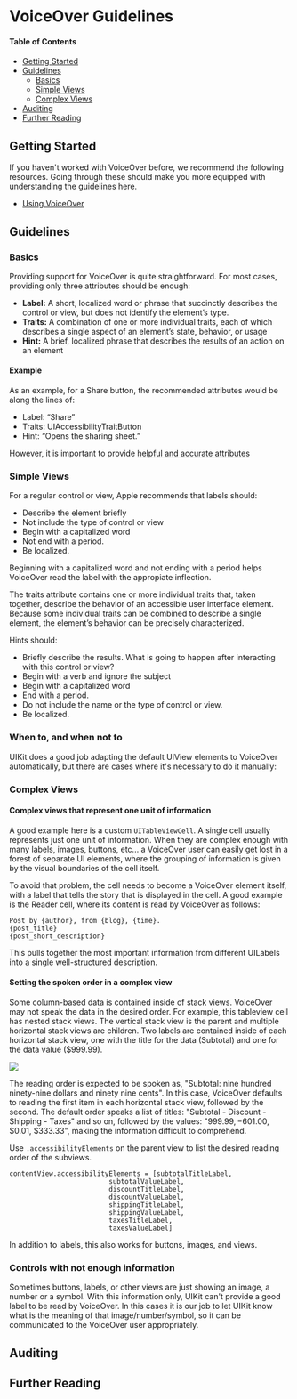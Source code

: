 # VoiceOver Guidelines

#### Table of Contents

- [Getting Started](#getting-started)
- [Guidelines](#guidelines)
	- [Basics](#basics)
	- [Simple Views](#simple-views)
	- [Complex Views](#complex-views)
- [Auditing](#auditing)
- [Further Reading](#further-reading)

## <a name="getting-started"></a>Getting Started

If you haven't worked with VoiceOver before, we recommend the following resources. Going through these should make you more equipped with understanding the guidelines here. 

- [Using VoiceOver](using-voiceover.md)

## <a name="guidelines"></a>Guidelines

### <a name="basics"></a>Basics

Providing support for VoiceOver is quite straightforward. For most  cases, providing only three attributes should be enough:

* **Label:** A short, localized word or phrase that succinctly describes the control or view, but does not identify the element’s type.
* **Traits:** A combination of one or more individual traits, each of which describes a single aspect of an element’s state, behavior, or usage
* **Hint:** A brief, localized phrase that describes the results of an action on an element

#### Example

As an example, for a Share button, the recommended attributes would be along the lines of: 
- Label: “Share”
- Traits: UIAccessibilityTraitButton
- Hint: “Opens the sharing sheet.”

However, it is important to provide [helpful and accurate attributes](https://developer.apple.com/library/content/documentation/UserExperience/Conceptual/iPhoneAccessibility/Making_Application_Accessible/Making_Application_Accessible.html#//apple_ref/doc/uid/TP40008785-CH102-SW6)

### <a namme="simple-views"></a>Simple Views

For a regular control or view, Apple recommends that labels should:
- Describe the element briefly
- Not include the type of control or view
- Begin with a capitalized word
- Not end with a period.
- Be localized.

Beginning with a capitalized word and not ending with a period helps VoiceOver read the label with the appropiate inflection.

The traits attribute contains one or more individual traits that, taken together, describe the behavior of an accessible user interface element. Because some individual traits can be combined to describe a single element, the element’s behavior can be precisely characterized.

Hints should:
- Briefly describe the results. What is going to happen after interacting with this control or view?
- Begin with a verb and ignore the subject
- Begin with a capitalized word
- End with a period.
- Do not include the name or the type of control or view.
- Be localized.

### When to, and when not to

UIKit does a good job adapting the default UIView elements to VoiceOver automatically,  but there are cases where it's necessary to do it manually:

### <a name="complex-views"></a>Complex Views

#### Complex views that represent one unit of information
A good example here is a custom `UITableViewCell`. A single cell usually represents just one unit of information. When they are complex enough with many labels, images, buttons, etc... a VoiceOver user can easily get lost in a forest of separate UI elements, where the grouping of information is given by the visual boundaries of the cell itself. 

To avoid that problem, the cell needs to become a VoiceOver element itself, with a label that tells the story that is displayed in the cell. A good example is the Reader cell, where its content is read by VoiceOver as follows:
```
Post by {author}, from {blog}, {time}.
{post_title}
{post_short_description}
```
This pulls together the most important information from different UILabels into a single well-structured description.

#### Setting the spoken order in a complex view
Some column-based data is contained inside of stack views. VoiceOver may not speak the data in the desired order. For example, this tableview cell has nested stack views. The vertical stack view is the parent and multiple horizontal stack views are children. Two labels are contained inside of each horizontal stack view, one with the title for the data (Subtotal) and one for the data value ($999.99).

![](images/voiceover-guidelines.png)

The reading order is expected to be spoken as, "Subtotal: nine hundred ninety-nine dollars and ninety nine cents". In this case, VoiceOver defaults to reading the first item in each horizontal stack view, followed by the second. The default order speaks a list of titles: "Subtotal - Discount - Shipping - Taxes" and so on, followed by the values: "$999.99, -$601.00, $0.01, $333.33", making the information difficult to comprehend.

Use `.accessibilityElements` on the parent view to list the desired reading order of the subviews.
```
contentView.accessibilityElements = [subtotalTitleLabel, 
			             subtotalValueLabel, 
			             discountTitleLabel, 
			             discountValueLabel,
			             shippingTitleLabel,
			             shippingValueLabel,
			             taxesTitleLabel,
			             taxesValueLabel]
``` 
In addition to labels, this also works for buttons, images, and views.

### Controls with not enough information
Sometimes buttons, labels, or other views are just showing an image, a number or a symbol. With this information only, UIKit can't provide a good label to be read by VoiceOver. In this cases it is our job to let UIKit know what is the meaning of that image/number/symbol, so it can be communicated to the VoiceOver user appropriately.

## <a name="auditing"></a>Auditing

## <a name="further-reading"></a>Further Reading